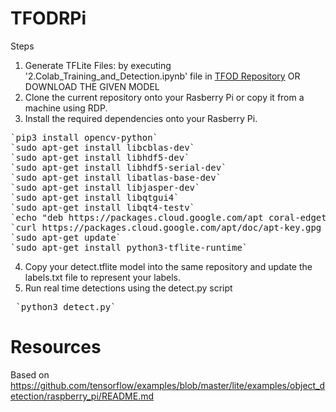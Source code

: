 # TFODRPi

Steps
1. Generate TFLite Files: by executing '2.Colab_Training_and_Detection.ipynb' file in [TFOD Repository](https://github.com/mazqoty/AI-in-Quality-Control) OR DOWNLOAD THE GIVEN MODEL
2. Clone the current repository onto your Rasberry Pi or copy it from a machine using RDP.
3. Install the required dependencies onto your Rasberry Pi.
<pre>
`pip3 install opencv-python`
`sudo apt-get install libcblas-dev`
`sudo apt-get install libhdf5-dev`
`sudo apt-get install libhdf5-serial-dev`
`sudo apt-get install libatlas-base-dev`
`sudo apt-get install libjasper-dev`
`sudo apt-get install libqtgui4`
`sudo apt-get install libqt4-testv`
`echo "deb https://packages.cloud.google.com/apt coral-edgetpu-stable main" | sudo tee /etc/apt/sources.list.d/coral-edgetpu.list`
`curl https://packages.cloud.google.com/apt/doc/apt-key.gpg | sudo apt-key add -`
`sudo apt-get update`
`sudo apt-get install python3-tflite-runtime`
</pre>
4. Copy your detect.tflite model into the same repository and update the labels.txt file to represent your labels.
5. Run real time detections using the detect.py script
<pre> `python3 detect.py`</pre>

# Resources

Based on https://github.com/tensorflow/examples/blob/master/lite/examples/object_detection/raspberry_pi/README.md
